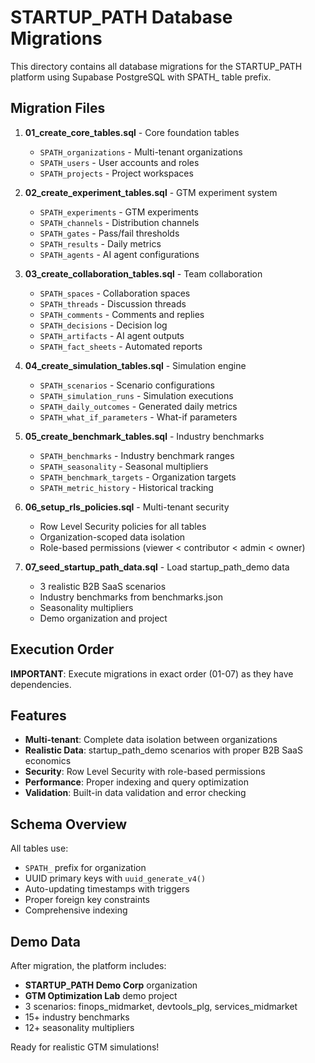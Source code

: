 # STARTUP_PATH Database Migrations

This directory contains all database migrations for the STARTUP_PATH platform using Supabase PostgreSQL with SPATH_ table prefix.

## Migration Files

1. **01_create_core_tables.sql** - Core foundation tables
   - `SPATH_organizations` - Multi-tenant organizations
   - `SPATH_users` - User accounts and roles
   - `SPATH_projects` - Project workspaces

2. **02_create_experiment_tables.sql** - GTM experiment system
   - `SPATH_experiments` - GTM experiments
   - `SPATH_channels` - Distribution channels
   - `SPATH_gates` - Pass/fail thresholds
   - `SPATH_results` - Daily metrics
   - `SPATH_agents` - AI agent configurations

3. **03_create_collaboration_tables.sql** - Team collaboration
   - `SPATH_spaces` - Collaboration spaces
   - `SPATH_threads` - Discussion threads
   - `SPATH_comments` - Comments and replies
   - `SPATH_decisions` - Decision log
   - `SPATH_artifacts` - AI agent outputs
   - `SPATH_fact_sheets` - Automated reports

4. **04_create_simulation_tables.sql** - Simulation engine
   - `SPATH_scenarios` - Scenario configurations
   - `SPATH_simulation_runs` - Simulation executions
   - `SPATH_daily_outcomes` - Generated daily metrics
   - `SPATH_what_if_parameters` - What-if parameters

5. **05_create_benchmark_tables.sql** - Industry benchmarks
   - `SPATH_benchmarks` - Industry benchmark ranges
   - `SPATH_seasonality` - Seasonal multipliers
   - `SPATH_benchmark_targets` - Organization targets
   - `SPATH_metric_history` - Historical tracking

6. **06_setup_rls_policies.sql** - Multi-tenant security
   - Row Level Security policies for all tables
   - Organization-scoped data isolation
   - Role-based permissions (viewer < contributor < admin < owner)

7. **07_seed_startup_path_data.sql** - Load startup_path_demo data
   - 3 realistic B2B SaaS scenarios
   - Industry benchmarks from benchmarks.json
   - Seasonality multipliers
   - Demo organization and project

## Execution Order

**IMPORTANT**: Execute migrations in exact order (01-07) as they have dependencies.

## Features

- **Multi-tenant**: Complete data isolation between organizations
- **Realistic Data**: startup_path_demo scenarios with proper B2B SaaS economics
- **Security**: Row Level Security with role-based permissions
- **Performance**: Proper indexing and query optimization
- **Validation**: Built-in data validation and error checking

## Schema Overview

All tables use:
- `SPATH_` prefix for organization
- UUID primary keys with `uuid_generate_v4()`
- Auto-updating timestamps with triggers
- Proper foreign key constraints
- Comprehensive indexing

## Demo Data

After migration, the platform includes:
- **STARTUP_PATH Demo Corp** organization
- **GTM Optimization Lab** demo project
- 3 scenarios: finops_midmarket, devtools_plg, services_midmarket
- 15+ industry benchmarks
- 12+ seasonality multipliers

Ready for realistic GTM simulations!